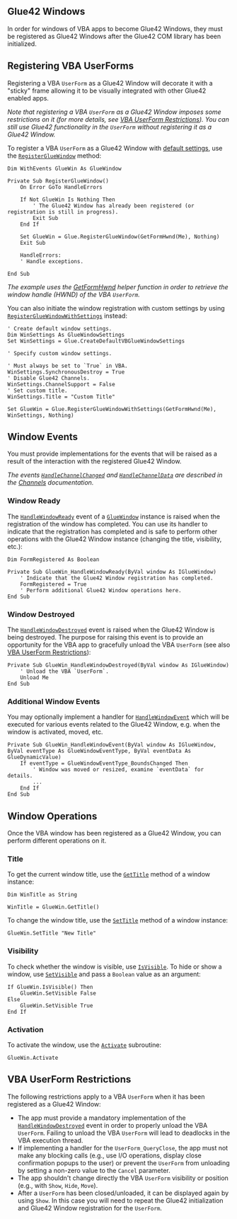 ## Glue42 Windows

In order for windows of VBA apps to become Glue42 Windows, they must be registered as Glue42 Windows after the Glue42 COM library has been initialized.

## Registering VBA UserForms

Registering a VBA `UserForm` as a Glue42 Window will decorate it with a "sticky" frame allowing it to be visually integrated with other Glue42 enabled apps.

*Note that registering a VBA `UserForm` as a Glue42 Window imposes some restrictions on it (for more details, see [VBA UserForm Restrictions](#vba_userform_restrictions)). You can still use Glue42 functionality in the `UserForm` without registering it as a Glue42 Window.*

To register a VBA `UserForm` as a Glue42 Window with [default settings](../../../../getting-started/how-to/glue42-enable-your-app/vba/index.html#classes-gluewindowsettings), use the [`RegisterGlueWindow`](../../../../getting-started/how-to/glue42-enable-your-app/vba/index.html#classes-glue42-registergluewindow) method:

```vbnet
Dim WithEvents GlueWin As GlueWindow

Private Sub RegisterGlueWindow()
    On Error GoTo HandleErrors

    If Not GlueWin Is Nothing Then
        ' The Glue42 Window has already been registered (or registration is still in progress).
        Exit Sub
    End If

    Set GlueWin = Glue.RegisterGlueWindow(GetFormHwnd(Me), Nothing)
    Exit Sub

    HandleErrors:
    ' Handle exceptions.

End Sub
```

*The example uses the [GetFormHwnd](../../../../getting-started/how-to/glue42-enable-your-app/vba/index.html#glue42_vba_concepts-helper_functions-getformhwnd) helper function in order to retrieve the window handle (HWND) of the VBA `UserForm`.*

You can also initiate the window registration with custom settings by using [`RegisterGlueWindowWithSettings`](../../../../getting-started/how-to/glue42-enable-your-app/vba/index.html#classes-glue42-registergluewindowwithsettings) instead:

```vbnet
' Create default window settings.
Dim WinSettings As GlueWindowSettings
Set WinSettings = Glue.CreateDefaultVBGlueWindowSettings

' Specify custom window settings.

' Must always be set to `True` in VBA.
WinSettings.SynchronousDestroy = True
' Disable Glue42 Channels.
WinSettings.ChannelSupport = False
' Set custom title.
WinSettings.Title = "Custom Title"

Set GlueWin = Glue.RegisterGlueWindowWithSettings(GetFormHwnd(Me), WinSettings, Nothing)
```

## Window Events

You must provide implementations for the events that will be raised as a result of the interaction with the registered Glue42 Window.

*The events [`HandleChannelChanged`](../../../../getting-started/how-to/glue42-enable-your-app/vba/index.html#classes-gluewindow-handlechannelchanged) and [`HandleChannelData`](../../../../getting-started/how-to/glue42-enable-your-app/vba/index.html#classes-gluewindow-handlechanneldata) are described in the [Channels](../../../data-sharing-between-apps/channels/vba/index.html) documentation.*

### Window Ready

The [`HandleWindowReady`](../../../../getting-started/how-to/glue42-enable-your-app/vba/index.html#classes-gluewindow-handlewindowready) event of a [`GlueWindow`](../../../../getting-started/how-to/glue42-enable-your-app/vba/index.html#classes-gluewindow) instance is raised when the registration of the window has completed. You can use its handler to indicate that the registration has completed and is safe to perform other operations with the Glue42 Window instance (changing the title, visibility, etc.):

```vbnet
Dim FormRegistered As Boolean

Private Sub GlueWin_HandleWindowReady(ByVal window As IGlueWindow)
    ' Indicate that the Glue42 Window registration has completed.
    FormRegistered = True
    ' Perform additional Glue42 Window operations here.
End Sub
```

### Window Destroyed

The [`HandleWindowDestroyed`](../../../../getting-started/how-to/glue42-enable-your-app/vba/index.html#classes-gluewindow-handlewindowdestroyed) event is raised when the Glue42 Window is being destroyed. The purpose for raising this event is to provide an opportunity for the VBA app to gracefully unload the VBA `UserForm` (see also [VBA UserForm Restrictions](#vba_userform_restrictions)):

```vbnet
Private Sub GlueWin_HandleWindowDestroyed(ByVal window As IGlueWindow)
    ' Unload the VBA `UserForm`.
    Unload Me
End Sub
```

### Additional Window Events

You may optionally implement a handler for [`HandleWindowEvent`](../../../../getting-started/how-to/glue42-enable-your-app/vba/index.html#classes-gluewindow-handlewindowevent) which will be executed for various events related to the Glue42 Window, e.g. when the window is activated, moved, etc.

```vbnet
Private Sub GlueWin_HandleWindowEvent(ByVal window As IGlueWindow, ByVal eventType As GlueWindowEventType, ByVal eventData As GlueDynamicValue)
    If eventType = GlueWindowEventType_BoundsChanged Then
        ' Window was moved or resized, examine `eventData` for details.
        ...
    End If
End Sub
```

## Window Operations

Once the VBA window has been registered as a Glue42 Window, you can perform different operations on it.

### Title

To get the current window title, use the [`GetTitle`](../../../../getting-started/how-to/glue42-enable-your-app/vba/index.html#classes-gluewindow-gettitle) method of a window instance:

```vbnet
Dim WinTitle as String

WinTitle = GlueWin.GetTitle()
```

To change the window title, use the [`SetTitle`](../../../../getting-started/how-to/glue42-enable-your-app/vba/index.html#classes-gluewindow-settitle) method of a window instance:

```vbnet
GlueWin.SetTitle "New Title"
```

### Visibility

To check whether the window is visible, use [`IsVisible`](../../../../getting-started/how-to/glue42-enable-your-app/vba/index.html#classes-gluewindow-isvisible). To hide or show a window, use [`SetVisible`](../../../../getting-started/how-to/glue42-enable-your-app/vba/index.html#classes-gluewindow-setvisible) and pass a `Boolean` value as an argument:

```vbnet
If GlueWin.IsVisible() Then
    GlueWin.SetVisible False
Else
    GlueWin.SetVisible True
End If
```

### Activation

To activate the window, use the [`Activate`](../../../../getting-started/how-to/glue42-enable-your-app/vba/index.html#classes-gluewindow-activate) subroutine:

```vbnet
GlueWin.Activate
```

## VBA UserForm Restrictions

The following restrictions apply to a VBA `UserForm` when it has been registered as a Glue42 Window:

- The app must provide a mandatory implementation of the [`HandleWindowDestroyed`](../../../../getting-started/how-to/glue42-enable-your-app/vba/index.html#classes-gluewindow-handlewindowdestroyed) event in order to properly unload the VBA `UserForm`. Failing to unload the VBA `UserForm` will lead to deadlocks in the VBA execution thread.
- If implementing a handler for the `UserForm_QueryClose`, the app must not make any blocking calls (e.g., use I/O operations, display close confirmation popups to the user) or prevent the `UserForm` from unloading by setting a non-zero value to the `Cancel` parameter.
- The app shouldn't change directly the VBA `UserForm` visibility or position (e.g., with `Show`, `Hide`, `Move`).
- After a `UserForm` has been closed/unloaded, it can be displayed again by using `Show`. In this case you will need to repeat the Glue42 initialization and Glue42 Window registration for the `UserForm`.